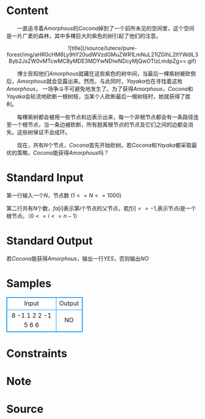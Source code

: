 
# Content

&ensp;&ensp;&ensp;&ensp;一直追寻着$Amorphous$的$Cocona$掉到了一个前所未见的空间里，这个空间是一片广袤的森林，其中多棵巨大的紫色的树引起了他们的注意。
<center> ![title](/source/lutece/pure-forest/img/aHR0cHM6Ly9hY20udWVzdGMuZWR1LmNuL21lZGlhL2ltYWdlL3Byb2JsZW0vMTcwMC8yMDE3MDYwNDIwNDcyMjQwOTIzLmdpZg==.gif)</center >


&ensp;&ensp;&ensp;&ensp;博士告知他们$Amorphous$就藏在这些紫色的树中间，当最后一棵紫树被砍倒后，$Amorphous$就会显露出来。然而，与此同时，$Yayaka$也在寻找着这枚$Amorphous$，
一场争斗不可避免地发生了。为了获得$Amorphous$，$Cocona$和$Yayaka$会轮流地砍断一根树枝，当某个人砍断最后一根树枝时，她就获得了胜利。

&ensp;&ensp;&ensp;&ensp;每棵紫树都会被用一些节点和边表示出来，每一个非根节点都会有一条路径连至一个根节点，当一条边被砍断，所有脱离根节点的节点及它们之间的边都会消失。这些树保证不会成环。

&ensp;&ensp;&ensp;&ensp;现在，共有$N$个节点，$Cocona$首先开始砍树。若$Cocona$和$Yayaka$都采取最优的策略，$Cocona$能获得$Amorphous$吗？

# Standard Input

第一行输入一个$N$，节点数 $(1<=N<=1000)$

第二行共有$N$个数，$fa[i]$表示第$i$个节点的父节点，若$f[i]==-1$,表示节点$i$是一个根节点。$（0<=i<=n-1）$

# Standard Output

若$Cocona$能获得$Amorphous$，输出一行$YES$，否则输出$NO$

# Samples

<style>
        table,table tr th, table tr td { border:1px solid #0094ff; }
        table { width: 200px; min-height: 25px; line-height: 25px; text-align: center; border-collapse: collapse;}   
    </style>
<table>
	<tr>
		<td>Input</td>
		<td>Output</td>
	</tr>
<tr><td>8
-1 1 2 2 -1 5 6 6</td><td>NO</td></tr></table>


# Constraints



# Note



# Source


